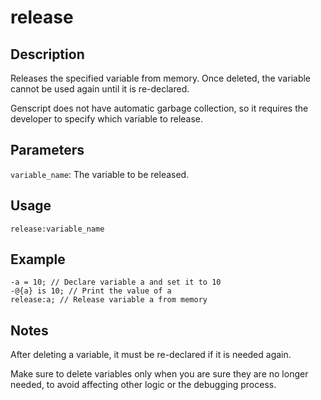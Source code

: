# release

## Description

Releases the specified variable from memory. Once deleted, the variable cannot be used again until it is re-declared.

Genscript does not have automatic garbage collection, so it requires the developer to specify which variable to release.

## Parameters

`variable_name`: The variable to be released.

## Usage

`release:variable_name`

## Example

```genscript
-a = 10; // Declare variable a and set it to 10
-@{a} is 10; // Print the value of a
release:a; // Release variable a from memory
```

## Notes

After deleting a variable, it must be re-declared if it is needed again.

Make sure to delete variables only when you are sure they are no longer needed, to avoid affecting other logic or the debugging process.